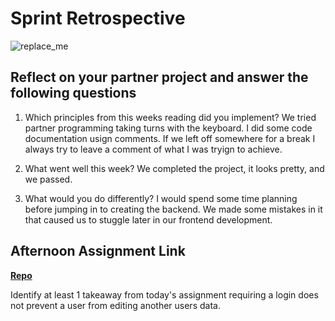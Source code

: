 # Sprint Retrospective

![replace_me](https://codeworks.blob.core.windows.net/public/assets/img/illustrations/placeholder.svg)

## Reflect on your partner project and answer the following questions

1. Which principles from this weeks reading did you implement?
We tried partner programming taking turns with the keyboard. I did some code documentation usign comments. If we left off somewhere for a break I always try to leave a comment of what I was tryign to achieve. 

2. What went well this week?
We completed the project, it looks pretty, and we passed. 

3. What would you do differently?
I would spend some time planning before jumping in to creating the backend. We made some mistakes in it that caused us to stuggle later in our frontend development. 

## Afternoon Assignment Link

**[Repo](https://github.com/M-Walker32/Planit/)**

Identify at least 1 takeaway from today's assignment requiring a login does not prevent a user from editing another users data. 
